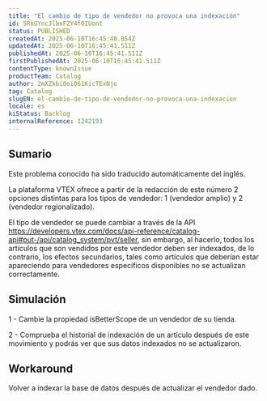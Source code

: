 ```yaml
---
title: "El cambio de tipo de vendedor no provoca una indexación"
id: 5RkGYncJlbxFZY4f0IUont
status: PUBLISHED
createdAt: 2025-06-10T16:45:40.854Z
updatedAt: 2025-06-10T16:45:41.511Z
publishedAt: 2025-06-10T16:45:41.511Z
firstPublishedAt: 2025-06-10T16:45:41.511Z
contentType: knownIssue
productTeam: Catalog
author: 2mXZkbi0oi061KicTExNjo
tag: Catalog
slugEN: el-cambio-de-tipo-de-vendedor-no-provoca-una-indexacion
locale: es
kiStatus: Backlog
internalReference: 1242193
---
```


## Sumario

<div class="alert alert-info">
  <p>Este problema conocido ha sido traducido automáticamente del inglés.</p>
</div>


La plataforma VTEX ofrece a partir de la redacción de este número 2 opciones distintas para los tipos de vendedor: 1 (vendedor amplio) y 2 (vendedor regionalizado).

El tipo de vendedor se puede cambiar a través de la API https://developers.vtex.com/docs/api-reference/catalog-api#put-/api/catalog_system/pvt/seller, sin embargo, al hacerlo, todos los artículos que son vendidos por este vendedor deben ser indexados, de lo contrario, los efectos secundarios, tales como artículos que deberían estar apareciendo para vendedores específicos disponibles no se actualizan correctamente.



## Simulación


1 - Cambie la propiedad isBetterScope de un vendedor de su tienda.

2 - Comprueba el historial de indexación de un artículo después de este movimiento y podrás ver que sus datos indexados no se actualizaron.



## Workaround


Volver a indexar la base de datos después de actualizar el vendedor dado.





